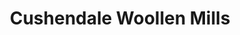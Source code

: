 ---
title: "Cushendale Woollen Mills"
url: /graiguenamanagh/cushendale-woollen-mills/
shop: Wolle
---
